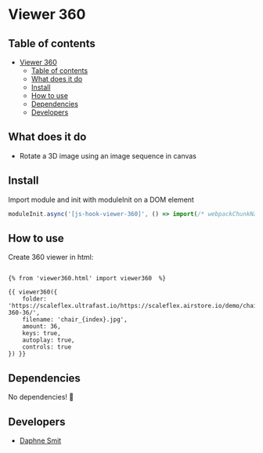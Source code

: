 # Viewer 360

## Table of contents
- [Viewer 360](#viewer-360)
  - [Table of contents](#table-of-contents)
  - [What does it do](#what-does-it-do)
  - [Install](#install)
  - [How to use](#how-to-use)
  - [Dependencies](#dependencies)
  - [Developers](#developers)


## What does it do
* Rotate a 3D image using an image sequence in canvas

## Install
Import module and init with moduleInit on a DOM element
```javascript
moduleInit.async('[js-hook-viewer-360]', () => import(/* webpackChunkName: "Viewer360" */'@components/viewer360'));
```

## How to use

Create 360 viewer in html:

```htmlmixed

{% from 'viewer360.html' import viewer360  %}

{{ viewer360({
    folder: 'https://scaleflex.ultrafast.io/https://scaleflex.airstore.io/demo/chair-360-36/',
    filename: 'chair_{index}.jpg',
    amount: 36,
    keys: true,
    autoplay: true,
    controls: true
}) }}
```

## Dependencies
No dependencies! 🎉

## Developers
* [Daphne Smit](mailto:daphne.smit@deptagency.com)
